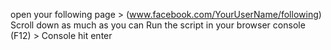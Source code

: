 open your following page > (www.facebook.com/YourUserName/following)
  Scroll down as much as you can
    Run the script in your browser console (F12) > Console
      hit enter
